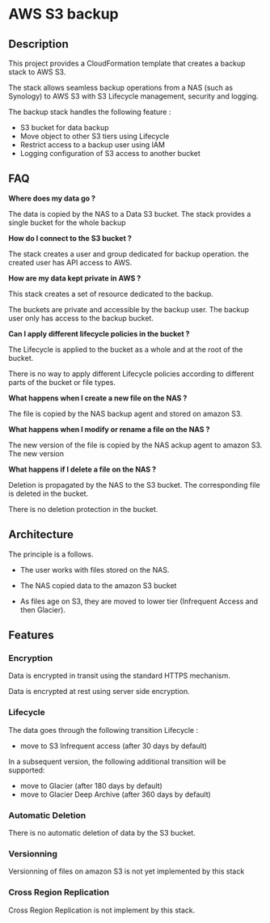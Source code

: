 # AWS S3 backup

## Description

This project provides a CloudFormation template that creates a backup stack to AWS S3.

The stack allows seamless backup operations from a NAS (such as Synology) to AWS S3 with S3 Lifecycle management, security and logging.

The backup stack handles the following feature :

* S3 bucket for data backup
* Move object to other S3 tiers using Lifecycle
* Restrict access to a backup user using IAM
* Logging configuration of S3 access to another bucket



## FAQ

**Where does my data go  ?**

The data is copied by the NAS to a Data S3 bucket. The stack provides a single bucket for the whole backup

**How do I connect to the S3 bucket ?**

The stack creates a user and group dedicated for backup operation. the created user has API access to AWS.

**How are my data kept private in AWS ?**

This stack creates a set of resource dedicated to the backup.

The buckets are private and accessible by the backup user. The backup user only has access to the backup bucket.

**Can I apply different lifecycle policies in the bucket ?**

The Lifecycle is applied to the bucket as a whole and at the root of the bucket.

There is no way to apply different Lifecycle policies according to different parts of the bucket or file types.

**What happens when I create a new file on the NAS ?**

The file is copied by the NAS backup agent and stored on amazon S3.

**What happens when I modify or rename a file on the NAS ?**

The new version of the file is copied by the NAS ackup agent to amazon S3. The new version

**What happens if I delete a file on the NAS ?**

Deletion is propagated by the NAS to the S3 bucket. The corresponding file is deleted in the bucket.

There is no deletion protection in the bucket.



## Architecture

The principle is a follows.

* The user works with files stored on the NAS.

* The NAS copied data to the amazon S3 bucket

* As files age on S3, they are moved to lower tier (Infrequent Access and then Glacier).



## Features

### Encryption

Data is encrypted in transit using the standard HTTPS mechanism.

Data is encrypted at rest using server side encryption.



### Lifecycle

The data goes through the following transition Lifecycle :
* move to S3 Infrequent access (after 30 days by default)

In a subsequent version, the following additional transition will be supported:
* move to Glacier (after 180 days by default)
* move to Glacier Deep Archive (after 360 days by default)


### Automatic Deletion
There is no automatic deletion of data by the S3 bucket.



### Versionning
Versionning of files on amazon S3 is not yet implemented by this stack



### Cross Region Replication
Cross Region Replication is not implement by this stack.
